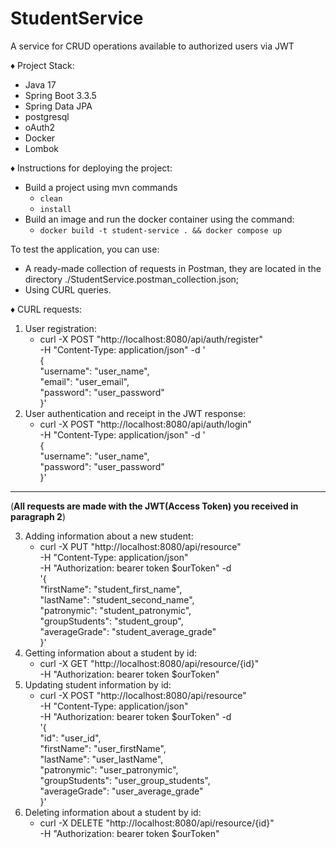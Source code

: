 # StudentService
A service for CRUD operations available to authorized users via JWT

♦ Project Stack:
* Java 17
* Spring Boot 3.3.5
* Spring Data JPA
* postgresql
* oAuth2
* Docker
* Lombok  

♦ Instructions for deploying the project:
* Build a project using mvn commands
    * `clean`
    * `install`
* Build an image and run the docker container using the command:
    * `docker build -t student-service . && docker compose up`

To test the application, you can use:    
* A ready-made collection of requests in Postman, they are located in the directory ./StudentService.postman_collection.json;  
* Using CURL queries.

♦ CURL requests:
1. User registration:
    * curl -X POST "http://localhost:8080/api/auth/register"  
    -H "Content-Type: application/json"   -d '  
    {  
    "username": "user_name",  
    "email": "user_email",  
    "password": "user_password"  
}' 
2. User authentication and receipt in the JWT response:
    * curl -X POST "http://localhost:8080/api/auth/login"  
    -H "Content-Type: application/json"   -d '  
    {  
    "username": "user_name",  
    "password": "user_password"  
}' 

***

(**All requests are made with the JWT(Access Token) you received in paragraph 2**)

3. Adding information about a new student:
    * curl -X PUT "http://localhost:8080/api/resource"  
    -H "Content-Type: application/json"  
    -H "Authorization: bearer token $ourToken"   -d  
    '{  
    "firstName": "student_first_name",  
    "lastName": "student_second_name",  
    "patronymic": "student_patronymic",  
    "groupStudents": "student_group",  
    "averageGrade": "student_average_grade"  
}'
4. Getting information about a student by id:
    * curl -X GET "http://localhost:8080/api/resource/{id}"  
    -H "Authorization: bearer token $ourToken"
5. Updating student information by id:
    * curl -X POST "http://localhost:8080/api/resource"  
    -H "Content-Type: application/json"  
    -H "Authorization: bearer token $ourToken"   -d  
    '{  
    "id":  "user_id",  
    "firstName": "user_firstName",  
    "lastName": "user_lastName",  
    "patronymic": "user_patronymic",  
    "groupStudents": "user_group_students",  
    "averageGrade": "user_average_grade"  
}'
6. Deleting information about a student by id:
    * curl -X DELETE "http://localhost:8080/api/resource/{id}"  
    -H "Authorization: bearer token $ourToken" 

